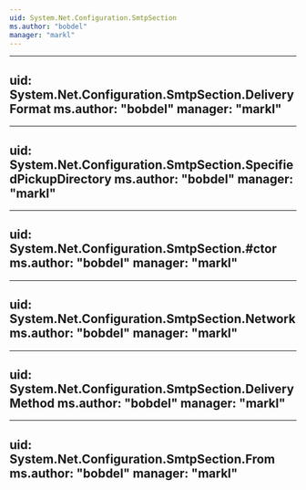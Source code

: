 ```yaml
---
uid: System.Net.Configuration.SmtpSection
ms.author: "bobdel"
manager: "markl"
---
```


---
uid: System.Net.Configuration.SmtpSection.DeliveryFormat
ms.author: "bobdel"
manager: "markl"
---

---
uid: System.Net.Configuration.SmtpSection.SpecifiedPickupDirectory
ms.author: "bobdel"
manager: "markl"
---

---
uid: System.Net.Configuration.SmtpSection.#ctor
ms.author: "bobdel"
manager: "markl"
---

---
uid: System.Net.Configuration.SmtpSection.Network
ms.author: "bobdel"
manager: "markl"
---

---
uid: System.Net.Configuration.SmtpSection.DeliveryMethod
ms.author: "bobdel"
manager: "markl"
---

---
uid: System.Net.Configuration.SmtpSection.From
ms.author: "bobdel"
manager: "markl"
---
